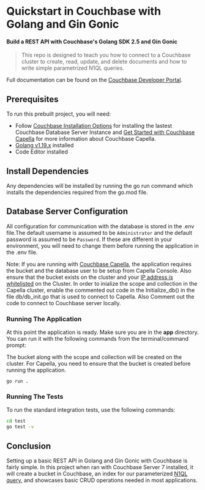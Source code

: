 # Quickstart in Couchbase with Golang  and Gin Gonic

#### Build a REST API with Couchbase's Golang SDK 2.5 and Gin Gonic

> This repo is designed to teach you how to connect to a Couchbase cluster to create, read, update, and delete documents and how to write simple parametrized N1QL queries.


Full documentation can be found on the [Couchbase Developer Portal]().

## Prerequisites

To run this prebuilt project, you will need:

- Follow [Couchbase Installation Options](https://developer.couchbase.com/tutorial-couchbase-installation-options) for installing the lastest Couchbase Database Server Instance and [Get Started with Couchbase Capella](https://docs.couchbase.com/cloud/get-started/get-started.html) for more information about Couchbase Capella.
- [Golang v1.19.x](https://go.dev/dl/) installed
- Code Editor installed

## Install Dependencies

Any dependencies will be installed by running the go run command which installs the dependencies required from the go.mod file.

## Database Server Configuration

All configuration for communication with the database is stored in the .env file.The default username is assumed to be `Administrator` and the default password is assumed to be `Password`. If these are different in your environment, you will need to change them before running the application in the .env file.

Note: If you are running with [Couchbase Capella](https://cloud.couchbase.com/), the application requires the bucket and the database user to be setup from Capella Console. Also ensure that the bucket exists on the cluster and your [IP address is whitelisted](https://docs.couchbase.com/cloud/get-started/cluster-and-data.html#allowed) on the Cluster. In order to inialize the scope and collection in the Capella cluster, enable the commented out code in the Initialize_db() in the file db/db_init.go that is used to connect to Capella. Also Comment out the code to connect to Couchbase server locally.

### Running The Application

At this point the application is ready. Make sure you are in the **app** directory. You can run it with the following commands from the terminal/command prompt:

The bucket along with the scope and collection will be created on the cluster. For Capella, you need to ensure that the bucket is created before running the application.
```shell
go run .
```
### Running The Tests

To run the standard integration tests, use the following commands:

```bash
cd test
go test -v
```

## Conclusion

Setting up a basic REST API in Golang and Gin Gonic with Couchbase is fairly simple. In this project when ran with Couchbase Server 7 installed, it will create a bucket in Couchbase, an index for our parameterized [N1QL query](https://docs.couchbase.com/go-sdk/current/howtos/n1ql-queries-with-sdk.html), and showcases basic CRUD operations needed in most applications.